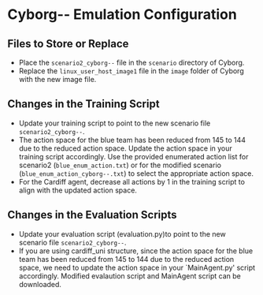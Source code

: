 # Cyborg-- Emulation Configuration

## Files to Store or Replace

- Place the `scenario2_cyborg--` file in the `scenario` directory of Cyborg.
- Replace the `linux_user_host_image1` file in the `image` folder of Cyborg with the new image file.

## Changes in the Training Script

- Update your training script to point to the new scenario file `scenario2_cyborg--`.
- The action space for the blue team has been reduced from 145 to 144 due to the reduced action space. Update the action space in your training script accordingly. Use the provided enumerated action list for scenario2 (`blue_enum_action.txt`) or for the modified scenario (`blue_enum_action_cyborg--.txt`) to select the appropriate action space.
- For the Cardiff agent, decrease all actions by 1 in the training script to align with the updated action space.


## Changes in the Evaluation Scripts

- Update your evaluation script  (evaluation.py)to point to the new scenario file `scenario2_cyborg--`.
-  If you are using cardiff_uni structure, since the action space for the blue team has been reduced from 145 to 144 due to the reduced action space, we need to update the action space in your `MainAgent.py' script accordingly. Modified evalaution script and MainAgent script can be downloaded. 
